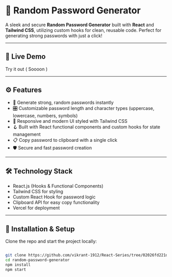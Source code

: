 # 🔐 Random Password Generator

A sleek and secure **Random Password Generator** built with **React** and **Tailwind CSS**, utilizing custom hooks for clean, reusable code. Perfect for generating strong passwords with just a click!

---

## 🎉 Live Demo

Try it out ( Soooon ) 


---

## ⚙️ Features

- 🔄 Generate strong, random passwords instantly  
- 🎛️ Customizable password length and character types (uppercase, lowercase, numbers, symbols)  
- 🎨 Responsive and modern UI styled with Tailwind CSS  
- 🪝 Built with React functional components and custom hooks for state management  
- 📋 Copy password to clipboard with a single click  
- 🛡️ Secure and fast password creation

---

## 🛠️ Technology Stack

- React.js (Hooks & Functional Components)  
- Tailwind CSS for styling  
- Custom React Hook for password logic  
- Clipboard API for easy copy functionality  
- Vercel for deployment

---

## 🚀 Installation & Setup

Clone the repo and start the project locally:

```bash

git clone https://github.com/vikrant-1912/React-Series/tree/02026fd221d5e47ef37905e44b96c1be48336cf3/06passgeneratorbyHooks
cd random-password-generator
npm install
npm start

